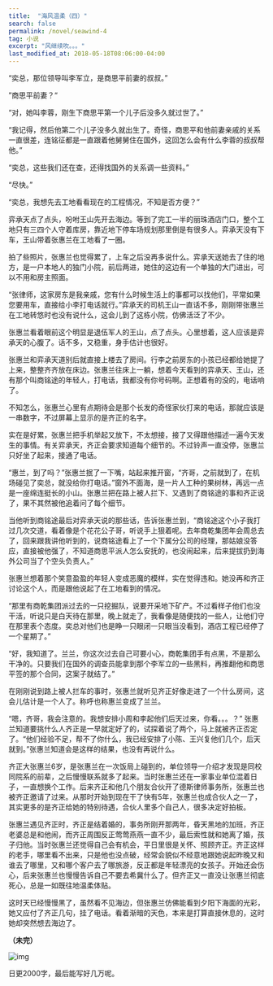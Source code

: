 ```yaml
---
title:  "海风温柔（四）"
search: false
permalink: /novel/seawind-4
tag: 小说
excerpt: "风继续吹。。。"
last_modified_at: 2018-05-18T08:06:00-04:00
---
```




“奕总，那位领导叫李军立，是商思平前妻的叔叔。”

 

”商思平前妻？“

 

“对，她叫李蓉，刚生下商思平第一个儿子后没多久就过世了。”

 

“我记得，然后他第二个儿子没多久就出生了。奇怪，商思平和他前妻亲戚的关系一直很差，连铭征都是一直跟着他舅舅住在国外，这回怎么会有什么李蓉的叔叔帮他。”

 

“奕总，这些我们还在查，还得找国外的关系调一些资料。”

 

“尽快。”

 

“奕总，我想先去工地看看现在的工程情况，不知是否方便？”

 

弈承天点了点头，吩咐王山先开去海边。等到了完工一半的丽珠酒店门口，整个工地只有三四个人守着库房，靠近地下停车场规划那里倒是有很多人。弈承天没有下车，王山带着张惠兰在工地看了一圈。

 

拍了些照片，张惠兰也觉得累了，上车之后没再多说什么。弈承天送她去了住的地方，是一户本地人的独门小院，前后两进，她住的这边有一个单独的大门进出，可以不用和房主照面。

 

“张律师，这家房东是我亲戚，您有什么时候生活上的事都可以找他们，平常如果您要用车，直接给小李打电话就行。”弈承天的司机王山一直话不多，刚刚带张惠兰在工地转悠时也没有说什么，这会儿到了这栋小院，仿佛活泛了不少。

 

张惠兰看着眼前这个明显是退伍军人的王山，点了点头。心里想着，这人应该是弈承天的心腹了。话不多，又稳重，身手估计也很好。

 

张惠兰和弈承天道别后就直接上楼去了房间。行李之前房东的小孩已经都给她提了上来，整整齐齐放在床边。张惠兰往床上一躺，想着今天看到的弈承天、王山，还有那个叫商铭途的年轻人，打电话，我都没有你号码啊。正想着有的没的，电话响了。

 

不知怎么，张惠兰心里有点期待会是那个长发的奇怪家伙打来的电话，那就应该是一串数字，不过屏幕上显示的是齐正的名字。

 

实在是好累，张惠兰把手机举起又放下，不太想接，接了又得跟他描述一遍今天发生的事情。有关弈承天，齐正会要求知道每个细节的。不过铃声一直没停，张惠兰只好坐了起来，接通了电话。

 

“惠兰，到了吗？”张惠兰抿了一下嘴，站起来推开窗，“齐哥，之前就到了，在机场碰见了奕总，就没给你打电话。”窗外不面海，是一片人工种的果树林，再远一点是一座绵连挺长的小山。张惠兰把在路上被人拦下、又遇到了商铭途的事和齐正说了，果不其然被他追着问了每个细节。

 

当他听到商铭途最后对弈承天说的那些话，告诉张惠兰到，“商铭途这个小子我打过几次交道，看着像是个花花公子哥，听说手上狠着呢。去年商乾集团年会周总去了，回来跟我讲他听到的，说商铭途看上了一个下属分公司的经理，那姑娘没答应，直接被他强了，不知道商思平派人怎么安抚的，也没闹起来，后来提拔扔到海外公司当了个空头负责人。”

 

张惠兰想着那个笑意盈盈的年轻人变成恶魔的模样，实在觉得违和。她没再和齐正讨论这个人，而是跟他说起了在工地看到的情况。

 

“那里有商乾集团派过去的一只挖掘队，说要开采地下矿产。不过看样子他们也没干活，听说只是白天待在那里，晚上就走了，我看像是随便找的一些人，让他们守在那里表个态度。奕总对他们也是睁一只眼闭一只眼当没看到，酒店工程已经停了一个星期了。”

 

“好，我知道了。兰兰，你这次过去自己可要小心，商乾集团手有点黑，不是那么干净的。只要我们在国外的调查员能拿到那个李军立的一些黑料，再推翻他和商思平签的那个合同，这案子就结了。”

 

在刚刚说到路上被人拦车的事时，张惠兰就听见齐正好像走进了一个什么房间，这会儿估计是一个人了。称呼也称惠兰变成了兰兰。

 

“嗯，齐哥，我会注意的。我想安排小周和李起他们后天过来，你看。。。？” 张惠兰知道要挑什么人齐正是一早就定好了的，试探着说了两个，马上就被齐正否定了。“他们经验不足，帮不了你什么，我已经安排了小陈、王兴复他们几个，后天就到。”张惠兰知道会是这样的结果，也没有再说什么。

 

齐正大张惠兰6岁，是张惠兰在一次饭局上碰到的，单位领导一介绍才发现是同校同院系的前辈，之后慢慢联系就多了起来。当时张惠兰还在一家事业单位混着日子，一直想换个工作。后来齐正和他几个朋友合伙开了德斯律师事务所，张惠兰也被齐正邀请了过来。从那时开始到现在干了快有5年，张惠兰也成合伙人之一了，其实更多的是齐正给她的特别待遇，合伙人里多个自己人，很多决定好拍板。

 

张惠兰遇见齐正时，齐正是结着婚的，事务所刚开那两年，昏天黑地的加班，齐正老婆总是和他闹，而齐正周围反正莺莺燕燕一直不少，最后索性就和她离了婚，孩子归他。当时张惠兰还觉得自己会有机会，平日里很是关怀、照顾齐正。齐正这样的老手，哪里看不出来，只是他也没点破，经常会貌似不经意地跟她说起昨晚又和谁去了哪里，又和哪个客户去了哪旅游，反正都是年轻漂亮的女孩子。开始还会伤心，后来张惠兰也慢慢告诉自己不要去希冀什么了。但齐正又一直没让张惠兰彻底死心，总是一如既往地温柔体贴。

 

这时天已经慢慢黑了，虽然看不见海边，但张惠兰仿佛能看到夕阳下海面的光彩，她又应付了齐正几句，挂了电话。看着渐暗的天色，本来是打算直接休息的，这时她却突然想去海边了。

 

**（未完）**

![img](https://mmbiz.qpic.cn/mmbiz_jpg/fgOI29GemlkxW9I2jKYYtE1MPIMeqKctNFA0o4tb38k5kUGpxDdy89enrOE8Qkrmh8pJuA7Nh1QicmUMsWL3f6w/640?wx_fmt=jpeg)

 日更2000字，最后能写好几万呢。

 
